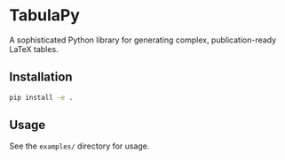 # TabulaPy

A sophisticated Python library for generating complex, publication-ready LaTeX tables.

## Installation

```bash
pip install -e .
```

## Usage

See the `examples/` directory for usage.
